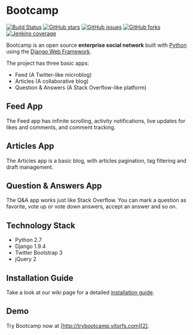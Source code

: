 # Bootcamp

[![Build Status](https://travis-ci.org/vitorfs/bootcamp.svg?branch=master)](https://travis-ci.org/vitorfs/bootcamp) 
[![GitHub stars](https://img.shields.io/github/stars/DAS12016/bootcamp.svg)](https://github.com/DAS12016/bootcamp/stargazers)
[![GitHub issues](https://img.shields.io/github/issues/DAS12016/bootcamp.svg)](https://github.com/DAS12016/bootcamp/issues)
[![GitHub forks](https://img.shields.io/github/forks/DAS12016/bootcamp.svg)](https://github.com/DAS12016/bootcamp/network)
[![Jenkins coverage](https://img.shields.io/jenkins/c/https/jenkins.qa.ubuntu.com/address-book-service-utopic-i386-ci.svg?maxAge=2592000)]()

Bootcamp is an open source **enterprise social network** built with [Python][0] using the [Django Web Framework][1].

The project has three basic apps:

* Feed (A Twitter-like microblog)
* Articles (A collaborative blog)
* Question & Answers (A Stack Overflow-like platform)

## Feed App

The Feed app has infinite scrolling, activity notifications, live updates for likes and comments, and comment tracking.


## Articles App

The Articles app is a basic blog, with articles pagination, tag filtering and draft management.


## Question & Answers App

The Q&A app works just like Stack Overflow. You can mark a question as favorite, vote up or vote down answers, accept an answer and so on.


## Technology Stack

- Python 2.7
- Django 1.9.4
- Twitter Bootstrap 3
- jQuery 2


## Installation Guide

Take a look at our wiki page for a detailed [installation guide][3].


## Demo

Try Bootcamp now at [http://trybootcamp.vitorfs.com][2].

[0]: https://www.python.org/
[1]: https://www.djangoproject.com/
[2]: http://trybootcamp.vitorfs.com/
[3]: https://github.com/vitorfs/bootcamp/wiki/Installing-and-Running-Bootcamp
